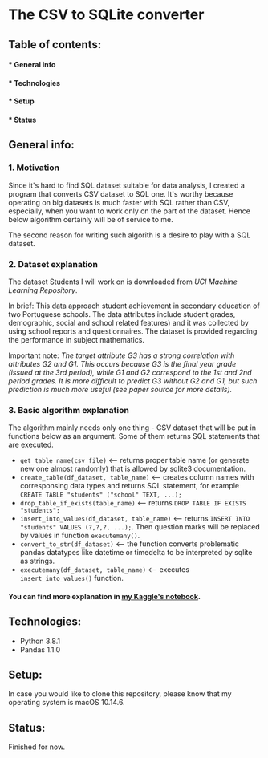 # The CSV to SQLite converter

## Table of contents:
#### * General info
#### * Technologies 
#### * Setup
#### * Status

## **General info**:

### 1. Motivation
Since it's hard to find SQL dataset suitable for data analysis, I created a program that converts CSV dataset to SQL one. It's worthy because operating on big datasets is much faster with SQL rather than CSV, especially, when you want to work only on the part of the dataset. Hence below algorithm certainly will be of service to me.

The second reason for writing such algorith is a desire to play with a SQL dataset.

### 2. Dataset explanation
The dataset Students I will work on is downloaded from *UCI Machine Learning Repository*.

In brief: This data approach student achievement in secondary education of two Portuguese schools. The data attributes include student grades, demographic, social and school related features) and it was collected by using school reports and questionnaires. The dataset is provided regarding the performance in subject mathematics.

Important note: 
*The target attribute G3 has a strong correlation with attributes G2 and G1. This occurs because G3 is the final year grade (issued at the 3rd period), while G1 and G2 correspond to the 1st and 2nd period grades. It is more difficult to predict G3 without G2 and G1, but such prediction is much more useful (see paper source for more details).*

### 3. Basic algorithm explanation
The algorithm mainly needs only one thing - CSV dataset that will be put in functions below as an argument. Some of them returns SQL statements that are executed.
* ```get_table_name(csv_file)``` <-- returns proper table name (or generate new one almost randomly) that is allowed by sqlite3 documentation. 
* ```create_table(df_dataset, table_name)``` <-- creates column names with corresponsing data types and returns SQL statement, for example ```CREATE TABLE "students" ("school" TEXT, ...);```
* ```drop_table_if_exists(table_name)``` <-- returns ```DROP TABLE IF EXISTS "students";```
* ```insert_into_values(df_dataset, table_name)``` <-- returns ```INSERT INTO "students" VALUES (?,?,?, ...);```. Then question marks will be replaced by values in function ```executemany()```.
* ```convert_to_str(df_dataset)``` <-- the function converts problematic pandas datatypes like datetime or timedelta to be interpreted by sqlite as strings.
* ```executemany(df_dataset, table_name)``` <-- executes ```insert_into_values()``` function.


#### You can find more explanation in [my Kaggle's notebook](https://www.kaggle.com/paulinakas/convert-csv-to-sql). 


## **Technologies**:
* Python 3.8.1
* Pandas 1.1.0

## **Setup**:

In case you would like to clone this repository, please know that my operating system is macOS 10.14.6. 

## **Status**:
Finished for now.
